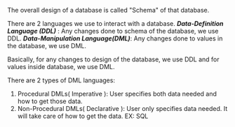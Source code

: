 The overall design of a database is called "Schema" of that database. 

There are 2 languages we use to interact with a database. 
***Data-Definition Language (DDL)*** : Any changes done to schema of the database, we use DDL.
***Data-Manipulation Language(DML)***: Any changes done to values in the database, we use DML. 

Basically, for any changes to design of the database, we use DDL and for values inside database, we use DML. 

There are 2 types of DML languages: 
1. Procedural DMLs( Imperative ): User specifies both data needed and how to get those data. 
2. Non-Procedural DMLs( Declarative ): User only specifies data needed. It will take care of how to get the data. EX: SQL